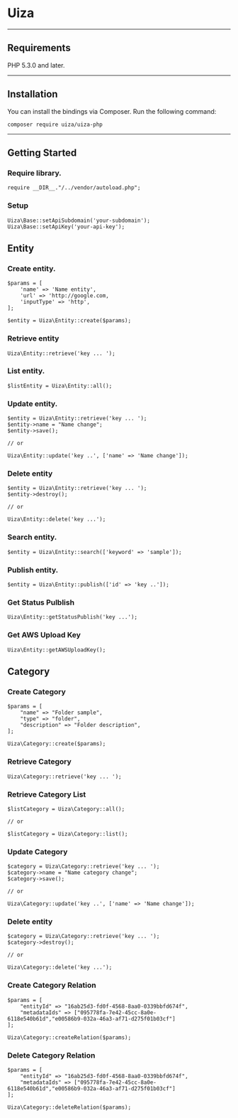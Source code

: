# Uiza

----
## Requirements
PHP 5.3.0 and later.

----
## Installation
You can install the bindings via Composer. Run the following command:

````
composer require uiza/uiza-php
````

----

## Getting Started

### Require library.

````
require __DIR__."/../vendor/autoload.php";
````

### Setup

````
Uiza\Base::setApiSubdomain('your-subdomain');
Uiza\Base::setApiKey('your-api-key');
````

## Entity

### Create entity.

````
$params = [
    'name' => 'Name entity',
    'url' => 'http://google.com,
    'inputType' => 'http',
];

$entity = Uiza\Entity::create($params);
````

### Retrieve entity

````
Uiza\Entity::retrieve('key ... ');
````

### List entity.

````
$listEntity = Uiza\Entity::all();
````

### Update entity.

````
$entity = Uiza\Entity::retrieve('key ... ');
$entity->name = "Name change";
$entity->save();

// or

Uiza\Entity::update('key ..', ['name' => 'Name change']);

````

### Delete entity

````
$entity = Uiza\Entity::retrieve('key ... ');
$entity->destroy();

// or

Uiza\Entity::delete('key ...');
````

### Search entity.

````
$entity = Uiza\Entity::search(['keyword' => 'sample']);
````

### Publish entity.

````
$entity = Uiza\Entity::publish(['id' => 'key ..']);
````

### Get Status Pulblish

````
Uiza\Entity::getStatusPublish('key ...');
````

### Get AWS Upload Key

````
Uiza\Entity::getAWSUploadKey();
````

## Category

### Create Category

````
$params = [
    "name" => "Folder sample",
    "type" => "folder",
    "description" => "Folder description",
];

Uiza\Category::create($params);
````

### Retrieve Category

````
Uiza\Category::retrieve('key ... ');
````

### Retrieve Category List

````
$listCategory = Uiza\Category::all();

// or

$listCategory = Uiza\Category::list();
````

### Update Category

````
$category = Uiza\Category::retrieve('key ... ');
$category->name = "Name category change";
$category->save();

// or

Uiza\Category::update('key ..', ['name' => 'Name change']);

````

### Delete entity

````
$category = Uiza\Category::retrieve('key ... ');
$category->destroy();

// or

Uiza\Category::delete('key ...');
````

### Create Category Relation

````
$params = [
    "entityId" => "16ab25d3-fd0f-4568-8aa0-0339bbfd674f",
    "metadataIds" => ["095778fa-7e42-45cc-8a0e-6118e540b61d","e00586b9-032a-46a3-af71-d275f01b03cf"]
];

Uiza\Category::createRelation($params);
````

### Delete Category Relation

````
$params = [
    "entityId" => "16ab25d3-fd0f-4568-8aa0-0339bbfd674f",
    "metadataIds" => ["095778fa-7e42-45cc-8a0e-6118e540b61d","e00586b9-032a-46a3-af71-d275f01b03cf"]
];

Uiza\Category::deleteRelation($params);
````
